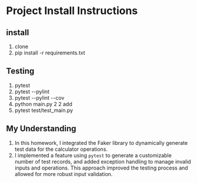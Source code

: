 # Project Install Instructions

## install

1. clone
2. pip install -r requirements.txt

## Testing

1. pytest
2. pytest --pylint
3. pytest --pylint --cov
4. python main.py 2 2 add
5. pytest test/test_main.py

## My Understanding
1. In this homework, I integrated the Faker library to dynamically generate test data for the calculator operations. 
2. I implemented a feature using `pytest` to generate a customizable number of test records, and added exception handling to manage invalid inputs and operations. This approach improved the testing process and allowed for more robust input validation.